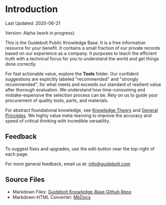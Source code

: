 # Introduction

Last Updated: 2020-06-21

Version: Alpha (work in progress)

This is the Guidebolt Public Knowledge Base. It is a free information resource for your benefit. It contains a small fraction of our private records based on our experience as a company. It purposes to teach the efficient truth with a technical focus for you to understand the world and get things done correctly.

For fast actionable value, explore the **Tools** folder. Our confident suggestions are explicitly labeled "recommended" and "strongly recommended", for what meets and exceeds our standard of resilient value after thorough evaluation. We understand how time-consuming and mistake-expensive the selection process can be. Rely on us to guide your procurement of quality tools, parts, and materials.

For abstract foundational knowledge, see [Knowledge Theory](/meta/knowledge-theory) and [General Principles](/system/general-principles). We highly value meta-learning to improve the accuracy and speed of critical thinking with incredible versatility.

## Feedback

To suggest fixes and upgrades, use the edit-button near the top-right of each page.

For more general feedback, email us at: [info@guidebolt.com](mailto:info@guidebolt.com)

## Source Files

* Markdown Files: [Guidebolt Knowledge-Base Github Repo](https://github.com/Guidebolt/knowledge)
* Markdown-HTML Converter: [MkDocs](https://www.mkdocs.org/)
